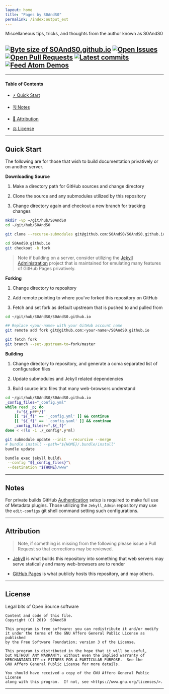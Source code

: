 ```yaml
---
layout: home
title: "Pages by S0AndS0"
permalink: /index:output_ext
---
```



Miscellaneous tips, tricks, and thoughts from the author known as S0AndS0


## [![Byte size of S0AndS0.github.io][badge__master__s0ands0__source_code]][master__source_code__s0ands0] [![Open Issues][badge__issues__s0ands0]][issues__s0ands0] [![Open Pull Requests][badge__pull_requests__s0ands0]][pull_requests__s0ands0] [![Latest commits][badge__commits__s0ands0__master]][commits__s0ands0__master] [![Feed Atom Demos][badge__demo__s0ands0]][demo__s0ands0]



------


#### Table of Contents


- [&#9889; Quick Start][heading__quick_start]

- [&#x1F5D2; Notes][notes]

- [&#x1F4C7; Attribution][heading__attribution]

- [&#x2696; License][heading__license]


------



## Quick Start
[heading__quick_start]: #quick-start "&#9889; Perhaps as easy as one, 2.0,..."


The following are for those that wish to build documentation privatively or on another server.


**Downloading Source**


1. Make a directory path for GitHub sources and change directory

2. Clone the source and any submodules utilized by this repository

3. Change directory again and checkout a new branch for tracking changes


```Bash
mkdir -vp ~/git/hub/S0AndS0
cd ~/git/hub/S0AndS0

git clone --recurse-submodules git@github.com:S0AndS0/S0AndS0.github.io.git

cd S0AndS0.github.io
git checkout -b fork
```


> Note if building on a server, consider utilizing the [Jekyll Administration][s0ands0__jekyll_admin] project that is maintained for emulating many features of GitHub Pages privatively.


**Forking**


1. Change directory to repository

2. Add remote pointing to where you've forked this repository on GitHub

3. Fetch and set fork as default upstream that is pushed to and pulled from


```Bash
cd ~/git/hub/S0AndS0/S0AndS0.github.io

## Replace <your-name> with your GitHub account name
git remote add fork git@github.com:<your-name>/S0AndS0.github.io

git fetch fork
git branch --set-upstream-to=fork/master
```


**Building**


1. Change directory to repository, and generate a coma separated list of configuration files

2. Update submodules and Jekyll related dependencies

3. Build source into files that many web-browsers understand


```Bash
cd ~/git/hub/S0AndS0/S0AndS0.github.io
_config_files="_config.yml"
while read _p; do
    _f="${_p##*/}"
    [[ "${_f}" == '_config.yml' ]] && continue
    [[ "${_f}" == '_config.yaml' ]] && continue
    _config_files+=",${_f}"
done < <(ls -1 ./_config*.y*ml)

git submodule update --init --recursive --merge
# bundle install --path="${HOME}/.bundle/install"
bundle update

bundle exec jekyll build\
 --config "${_config_files}"\
 --destination "${HOME}/www"
```


___


## Notes
[notes]: #notes "&#x1F5D2; Additional notes and links that may be worth clicking in the future"


For private builds GitHub [Authentication][jekyll__metadata_authentication] setup is required to make full use of Metadata plugins. Those utilizing the `Jekyll_Admin` repository may use the `edit-configs` git shell command setting such configurations.


___


## Attribution
[heading__attribution]: #attribution "&#x1F4C7; Resources that where helpful in building this project so far."


> Note, if something is missing from the following please issue a Pull Request so that corrections may be reviewed.


- [Jekyll][jekyll__home] is what builds this repository into something that web servers may serve statically and many web-browsers are to render

- [GitHub Pages][github__pages] is what publicly hosts this repository, and may others.


___


## License
[heading__license]: #license "&#x2696; Legal bits of Open Source software"


Legal bits of Open Source software


```
Content and code of this file.
Copyright (C) 2019  S0AndS0

This program is free software: you can redistribute it and/or modify
it under the terms of the GNU Affero General Public License as published
by the Free Software Foundation; version 3 of the License.

This program is distributed in the hope that it will be useful,
but WITHOUT ANY WARRANTY; without even the implied warranty of
MERCHANTABILITY or FITNESS FOR A PARTICULAR PURPOSE.  See the
GNU Affero General Public License for more details.

You should have received a copy of the GNU Affero General Public License
along with this program.  If not, see <https://www.gnu.org/licenses/>.
```


___



[badge__commits__s0ands0__master]: https://img.shields.io/github/last-commit/S0AndS0/S0AndS0.github.io/master.svg

[commits__s0ands0__master]: https://github.com/S0AndS0/S0AndS0.github.io/commits/master "&#x1F4DD; History of changes on this branch"


[s0ands0__community]: https://github.com/S0AndS0/S0AndS0.github.io/community "&#x1F331; Dedicated to functioning code"


[badge__demo__s0ands0]: https://img.shields.io/website/https/S0AndS0.github.io.svg?down_color=darkorange&down_message=Offline&label=Demo&logo=Demo%20Site&up_color=success&up_message=Online

[demo__s0ands0]: https://S0AndS0.github.io "&#x1F52C; Check the live build when on-line"


[badge__issues__s0ands0]: https://img.shields.io/github/issues/S0AndS0/S0AndS0.github.io.svg

[issues__s0ands0]: https://github.com/S0AndS0/S0AndS0.github.io/issues "&#x2622; Search for and _bump_ existing issues or open new issues for project maintainer to address."


[badge__pull_requests__s0ands0]: https://img.shields.io/github/issues-pr/S0AndS0/S0AndS0.github.io.svg

[pull_requests__s0ands0]: https://github.com/S0AndS0/S0AndS0.github.io/pulls "&#x1F3D7; Pull Request friendly, though please check the Community guidelines"


[badge__master__s0ands0__source_code]: https://img.shields.io/github/repo-size/S0AndS0/S0AndS0.github.io

[master__source_code__s0ands0]: https://github.com/S0AndS0/S0AndS0.github.io/blob/master/S0AndS0.github.io "&#x2328; Source code that GitHub Pages builds!"


[s0ands0__jekyll_admin]: https://github.com/S0AndS0/Jekyll_Admin "Collection of scripts for administration and private git account interactions"


[jekyll__home]: https://jekyllrb.com "Home page of Jekyll project"

[jekyll__metadata_authentication]: https://github.com/jekyll/github-metadata/blob/master/docs/authentication.md "Tips from the maintainers of Jekyll on how to setup Authentication to GitHub APIs"

[github__pages]: https://pages.github.com "Home page of GitHub Pages"
